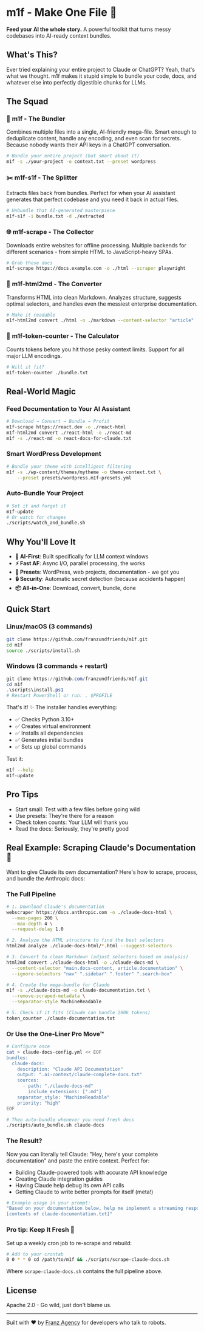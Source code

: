 # m1f - Make One File 🚀

**Feed your AI the whole story.** A powerful toolkit that turns messy codebases into AI-ready context bundles.

## What's This?

Ever tried explaining your entire project to Claude or ChatGPT? Yeah, that's what we thought. m1f makes it stupid simple to bundle your code, docs, and whatever else into perfectly digestible chunks for LLMs.

## The Squad

### 🎯 **m1f** - The Bundler
Combines multiple files into a single, AI-friendly mega-file. Smart enough to deduplicate content, handle any encoding, and even scan for secrets. Because nobody wants their API keys in a ChatGPT conversation.

```bash
# Bundle your entire project (but smart about it)
m1f -s ./your-project -o context.txt --preset wordpress
```

### ✂️ **m1f-s1f** - The Splitter  
Extracts files back from bundles. Perfect for when your AI assistant generates that perfect codebase and you need it back in actual files.

```bash
# Unbundle that AI-generated masterpiece
m1f-s1f -i bundle.txt -d ./extracted
```

### 🌐 **m1f-scrape** - The Collector
Downloads entire websites for offline processing. Multiple backends for different scenarios - from simple HTML to JavaScript-heavy SPAs.

```bash
# Grab those docs
m1f-scrape https://docs.example.com -o ./html --scraper playwright
```

### 📝 **m1f-html2md** - The Converter
Transforms HTML into clean Markdown. Analyzes structure, suggests optimal selectors, and handles even the messiest enterprise documentation.

```bash
# Make it readable
m1f-html2md convert ./html -o ./markdown --content-selector "article"
```

### 🔢 **m1f-token-counter** - The Calculator
Counts tokens before you hit those pesky context limits. Support for all major LLM encodings.

```bash
# Will it fit?
m1f-token-counter ./bundle.txt
```

## Real-World Magic

### Feed Documentation to Your AI Assistant
```bash
# Download → Convert → Bundle → Profit
m1f-scrape https://react.dev -o ./react-html
m1f-html2md convert ./react-html -o ./react-md
m1f -s ./react-md -o react-docs-for-claude.txt
```

### Smart WordPress Development
```bash
# Bundle your theme with intelligent filtering
m1f -s ./wp-content/themes/mytheme -o theme-context.txt \
    --preset presets/wordpress.m1f-presets.yml
```

### Auto-Bundle Your Project
```bash
# Set it and forget it
m1f-update
# Or watch for changes
./scripts/watch_and_bundle.sh
```

## Why You'll Love It

- **🧠 AI-First**: Built specifically for LLM context windows
- **⚡ Fast AF**: Async I/O, parallel processing, the works
- **🎨 Presets**: WordPress, web projects, documentation - we got you
- **🔒 Security**: Automatic secret detection (because accidents happen)
- **📦 All-in-One**: Download, convert, bundle, done

## Quick Start

### Linux/macOS (3 commands)
```bash
git clone https://github.com/franzundfriends/m1f.git
cd m1f
source ./scripts/install.sh
```

### Windows (3 commands + restart)
```powershell
git clone https://github.com/franzundfriends/m1f.git
cd m1f
.\scripts\install.ps1
# Restart PowerShell or run: . $PROFILE
```

That's it! ✨ The installer handles everything:
- ✅ Checks Python 3.10+
- ✅ Creates virtual environment
- ✅ Installs all dependencies
- ✅ Generates initial bundles
- ✅ Sets up global commands

Test it:
```bash
m1f --help
m1f-update
```

## Pro Tips

- Start small: Test with a few files before going wild
- Use presets: They're there for a reason
- Check token counts: Your LLM will thank you
- Read the docs: Seriously, they're pretty good

## Real Example: Scraping Claude's Documentation 🤖

Want to give Claude its own documentation? Here's how to scrape, process, and bundle the Anthropic docs:

### The Full Pipeline

```bash
# 1. Download Claude's documentation
webscraper https://docs.anthropic.com -o ./claude-docs-html \
  --max-pages 200 \
  --max-depth 4 \
  --request-delay 1.0

# 2. Analyze the HTML structure to find the best selectors
html2md analyze ./claude-docs-html/*.html --suggest-selectors

# 3. Convert to clean Markdown (adjust selectors based on analysis)
html2md convert ./claude-docs-html -o ./claude-docs-md \
  --content-selector "main.docs-content, article.documentation" \
  --ignore-selectors "nav" ".sidebar" ".footer" ".search-box"

# 4. Create the mega-bundle for Claude
m1f -s ./claude-docs-md -o claude-documentation.txt \
  --remove-scraped-metadata \
  --separator-style MachineReadable

# 5. Check if it fits (Claude can handle 200k tokens)
token_counter ./claude-documentation.txt
```

### Or Use the One-Liner Pro Move™

```bash
# Configure once
cat > claude-docs-config.yml << EOF
bundles:
  claude-docs:
    description: "Claude API Documentation"
    output: ".ai-context/claude-complete-docs.txt"
    sources:
      - path: "./claude-docs-md"
        include_extensions: [".md"]
    separator_style: "MachineReadable"
    priority: "high"
EOF

# Then auto-bundle whenever you need fresh docs
./scripts/auto_bundle.sh claude-docs
```

### The Result?

Now you can literally tell Claude: "Hey, here's your complete documentation" and paste the entire context. Perfect for:

- Building Claude-powered tools with accurate API knowledge
- Creating Claude integration guides
- Having Claude help debug its own API calls
- Getting Claude to write better prompts for itself (meta!)

```bash
# Example usage in your prompt:
"Based on your documentation below, help me implement a streaming response handler:
[contents of claude-documentation.txt]"
```

### Pro tip: Keep It Fresh 🌿

Set up a weekly cron job to re-scrape and rebuild:

```bash
# Add to your crontab
0 0 * * 0 cd /path/to/m1f && ./scripts/scrape-claude-docs.sh
```

Where `scrape-claude-docs.sh` contains the full pipeline above.

## License

Apache 2.0 - Go wild, just don't blame us.

---

Built with ❤️ by [Franz Agency](https://franz.agency) for developers who talk to robots.